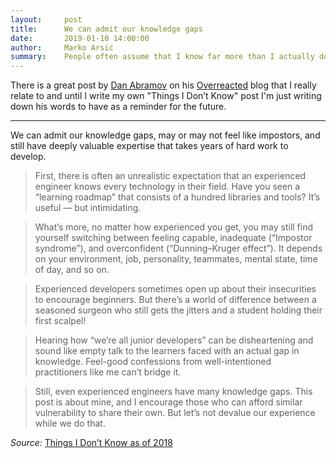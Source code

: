 ```yaml
---
layout:     post
title:      We can admit our knowledge gaps
date:       2019-01-10 14:00:00
author:     Marko Arsić
summary:    People often assume that I know far more than I actually do
---
```


There is a great post by [Dan Abramov](https://mobile.twitter.com/dan_abramov) on his [Overreacted](https://overreacted.io/things-i-dont-know-as-of-2018) blog that I really relate to and until I write my own "Things I Don’t Know" post I'm just writing down his words to have as a reminder for the future.

<hr/>

We can admit our knowledge gaps, may or may not feel like impostors, and still have deeply valuable expertise that takes years of hard work to develop.

> First, there is often an unrealistic expectation that an experienced engineer knows every technology in their field. Have you seen a “learning roadmap” that consists of a hundred libraries and tools? It’s useful — but intimidating.

> What’s more, no matter how experienced you get, you may still find yourself switching between feeling capable, inadequate (“Impostor syndrome”), and overconfident (“Dunning–Kruger effect”). It depends on your environment, job, personality, teammates, mental state, time of day, and so on.

> Experienced developers sometimes open up about their insecurities to encourage beginners. But there’s a world of difference between a seasoned surgeon who still gets the jitters and a student holding their first scalpel!

> Hearing how “we’re all junior developers” can be disheartening and sound like empty talk to the learners faced with an actual gap in knowledge. Feel-good confessions from well-intentioned practitioners like me can’t bridge it.

> Still, even experienced engineers have many knowledge gaps. This post is about mine, and I encourage those who can afford similar vulnerability to share their own. But let’s not devalue our experience while we do that.

*Source:* [Things I Don’t Know as of 2018](https://overreacted.io/things-i-dont-know-as-of-2018)
